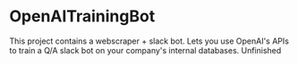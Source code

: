 # OpenAITrainingBot

This project contains a webscraper + slack bot. Lets you use OpenAI's APIs to train a Q/A slack bot on your company's internal databases. Unfinished
